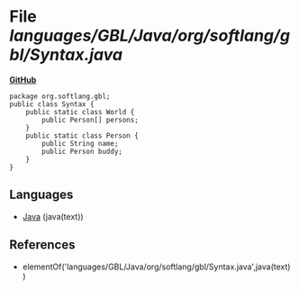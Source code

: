 # File _languages/GBL/Java/org/softlang/gbl/Syntax.java_
**[GitHub](https://github.com/softlang/yas/blob/master/languages/GBL/Java/org/softlang/gbl/Syntax.java)**
```
package org.softlang.gbl;
public class Syntax {
    public static class World {
        public Person[] persons;
    }
    public static class Person {
        public String name;
        public Person buddy;
    }
}
```

## Languages
* [Java](../languages/Java.md) (java(text))

## References
* elementOf('languages/GBL/Java/org/softlang/gbl/Syntax.java',java(text))
